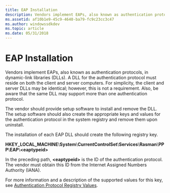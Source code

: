 ```yaml
---
title: EAP Installation
description: Vendors implement EAPs, also known as authentication protocols, in dynamic-link libraries (DLLs).
ms.assetid: af10b1e9-45c9-4640-ba79-fc9c23cc3c47
ms.author: windowssdkdev
ms.topic: article
ms.date: 05/31/2018
---
```


# EAP Installation

Vendors implement EAPs, also known as authentication protocols, in dynamic-link libraries (DLLs). A DLL for the authentication protocol must reside on both the client and server computers. For simplicity, the client and server DLLs may be identical; however, this is not a requirement. Also, be aware that the same DLL may support more than one authentication protocol.

The vendor should provide setup software to install and remove the DLL. The setup software should also create the appropriate keys and values for the authentication protocol in the system registry and remove them upon uninstall.

The installation of each EAP DLL should create the following registry key.

**HKEY\_LOCAL\_MACHINE**\\**System**\\**CurrentControlSet**\\**Services**\\**Rasman**\\**PPP**\\**EAP**\\**&lt;eaptypeid&gt;**

In the preceding path, **&lt;eaptypeid&gt;** is the ID of the authentication protocol. The vendor must obtain this ID from the Internet Assigned Numbers Authority (IANA).

For more information and a description of the supported values for this key, see [Authentication Protocol Registry Values](authentication-protocol-registry-values.md).

 

 




